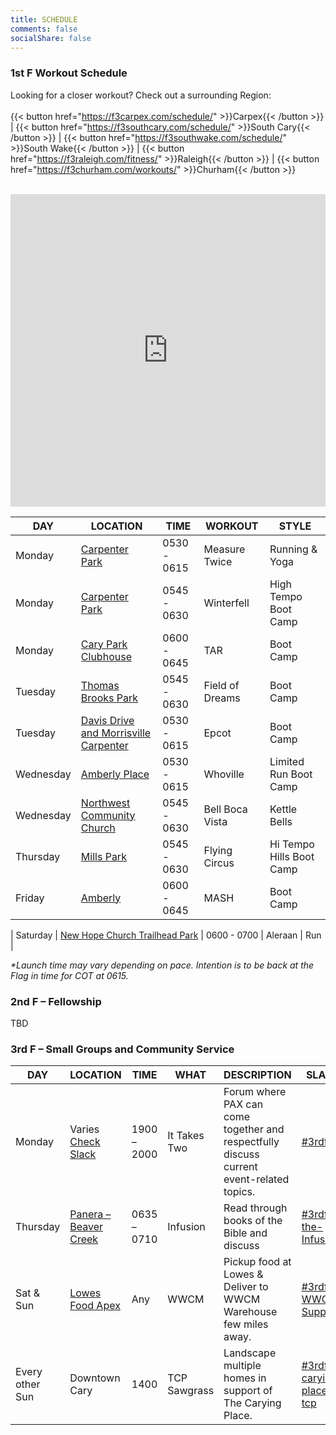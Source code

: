 ```yaml
---
title: SCHEDULE
comments: false
socialShare: false
---
```


### <a name="1stf"></a>1st F Workout Schedule

Looking for a closer workout? Check out a surrounding Region:<br/><br/>
{{< button href="https://f3carpex.com/schedule/" >}}Carpex{{< /button >}} |
{{< button href="https://f3southcary.com/schedule/" >}}South Cary{{< /button >}} |
{{< button href="https://f3southwake.com/schedule/" >}}South Wake{{< /button >}} |
{{< button href="https://f3raleigh.com/fitness/" >}}Raleigh{{< /button >}} |
{{< button href="https://f3churham.com/workouts/" >}}Churham{{< /button >}}
<br/><br/>

<iframe src="https://map.f3nation.com/?lat=35.823087&amp;lon=-78.863166&amp;zoom=13"
    style="border:0px #ffffff none;"
    name="f3Maps"
    allow="geolocation"
    scrolling="no"
    frameborder="0"
    marginheight="0px"
    marginwidth="0px"
    height="500px"
    width="100%"
    allowfullscreen=""></iframe>

| DAY       | LOCATION                                                                   | TIME               | WORKOUT              | STYLE                                                                    |
| --------- | -------------------------------------------------------------------------- | ------------------ | -------------------- | ------------------------------------------------------------------------ |
| Monday    | [Carpenter Park](https://goo.gl/maps/bBTownUCbxrYkbXq5)           | 0530 - 0615        | Measure Twice        | Running & Yoga                                                              |
| Monday    | [Carpenter Park](https://goo.gl/maps/bBTownUCbxrYkbXq5)                                | 0545 - 0630        | Winterfell | High Tempo Boot Camp                                                                |
| Monday    | [Cary Park Clubhouse](https://goo.gl/maps/2dnqVXDbi6WDcBJk6)                      | 0600 - 0645        | TAR       | Boot Camp                                                      |
| Tuesday   | [Thomas Brooks Park](https://goo.gl/maps/rwpS6sp1aFQMwgFq7)                     | 0545 - 0630        | Field of Dreams | Boot Camp                                                                |
| Tuesday   | [Davis Drive and Morrisville Carpenter ](https://goo.gl/maps/nxEj2QiKuRfJcyrdA9)                  | 0530 - 0615        | Epcot  | Boot Camp                                                                |                                                                |
| Wednesday | [Amberly Place](https://goo.gl/maps/uAoHconnPQk6t5Wp7)           | 0530 - 0615        | Whoville            | Limited Run Boot Camp                                                    |                                                                
| Wednesday | [Northwest Community Church](https://goo.gl/maps/xSsSiYDsuPMJQEAFA)           | 0545 - 0630        | Bell Boca Vista           | Kettle Bells                                                   |                                                                |
| Thursday  | [Mills Park](https://goo.gl/maps/APjv2Dh1AxsQSRnR6)    | 0545 - 0630        | Flying Circus          | Hi Tempo Hills Boot Camp                                                 |                                                                |
| Friday    | [Amberly](https://goo.gl/maps/APjv2Dh1AxsQSRnR6)                  | 0600 - 0645        | MASH      | Boot Camp                                                                |

| Saturday   | [New Hope Church Trailhead Park](https://goo.gl/maps/z1c3S7iXppcPSoFX6)                  | 0600 - 0700       | Aleraan      | Run                                                           |

_\*Launch time may vary depending on pace. Intention is to be back at the Flag in time for COT at 0615._

### <a name="2ndf"></a>2nd F – Fellowship

TBD

### <a name="3rdf"></a>3rd F – Small Groups and Community Service

| DAY             | LOCATION                                                              | TIME                                                                                                  | WHAT         | DESCRIPTION                                                                              | SLACK                                                                    |
| --------------- | --------------------------------------------------------------------- | ----------------------------------------------------------------------------------------------------- | ------------ | ---------------------------------------------------------------------------------------- | ------------------------------------------------------------------------ |
| Monday          | Varies [Check Slack](https://f3carpex.slack.com/archives/C02DNTLABBK) | 1900 – 2000                                                                                           | It Takes Two | Forum where PAX can come together and respectfully discuss current event-related topics. | [#3rdf-itt](https://f3carpex.slack.com/archives/C02DNTLABBK)             |
| Thursday        | [Panera – Beaver Creek](https://goo.gl/maps/cYYpQzRSjtPEFtAx8)        | 0635 – 0710                                                                                           | Infusion     | Read through books of the Bible and discuss                                              | [#3rdf-the-Infusion](https://f3carpex.slack.com/archives/C02UVAL9XA7)    |
| Sat & Sun       | [Lowes Food Apex](https://goo.gl/maps/XmZXzmJF2THXJTmj9)              | Any | WWCM         | Pickup food at Lowes & Deliver to WWCM Warehouse few miles away.                         | [#3rdf-WWCM-Support](https://f3carpex.slack.com/archives/C020LFW2GDV)    |
| Every other Sun | Downtown Cary                                                         | 1400                                                                                                  | TCP Sawgrass | Landscape multiple homes in support of The Carying Place.                                | [#3rdf-carying-place-tcp](https://f3carpex.slack.com/archives/CB22XF46R) |
